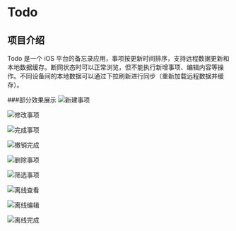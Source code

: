 # Todo
## 项目介绍
Todo 是一个 iOS 平台的备忘录应用，事项按更新时间排序，支持远程数据更新和本地数据缓存。断网状态时可以正常浏览，但不能执行新增事项、编辑内容等操作。不同设备间的本地数据可以通过下拉刷新进行同步（重新加载远程数据并缓存）。

###部分效果展示
![新建事项](https://github.com/sheepy1/Todo/raw/master/Gif/create_item.gif)&nbsp;

![修改事项](https://github.com/sheepy1/Todo/raw/master/Gif/update_item.gif)&nbsp;

![完成事项](https://github.com/sheepy1/Todo/raw/master/Gif/finish_item.gif)&nbsp;

![撤销完成](https://github.com/sheepy1/Todo/raw/master/Gif/revert_item.gif)&nbsp;

![删除事项](https://github.com/sheepy1/Todo/raw/master/Gif/delete_item.gif)&nbsp;

![筛选事项](https://github.com/sheepy1/Todo/raw/master/Gif/select_item_status.gif)&nbsp;

![离线查看](https://github.com/sheepy1/Todo/raw/master/Gif/local_query.gif)&nbsp;

![离线编辑](https://github.com/sheepy1/Todo/raw/master/Gif/loacal_update.gif)&nbsp;

![离线完成](https://github.com/sheepy1/Todo/raw/master/Gif/local_finish.gif)&nbsp;

